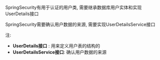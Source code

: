 SpringSecurity有用于认证的用户类, 需要继承数据库用户实体和实现 UserDetails接口

SpringSecurity需要确认用户数据的来源, 需要实现UserDetailsService接口

注:

+ **UserDetails接口** : 用来定义用户表的结构的
+ **UserDetailsService接口**: 确认用户数据的来源